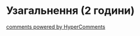 <div id="hypercomments_widget" class="js-hypercomments-widget invisible"></div>

# Узагальнення (2 години)


<div class="js-hypercomments-container">
<a href="http://hypercomments.com" class="hc-link" title="comments widget">comments powered by HyperComments</a>
</div>